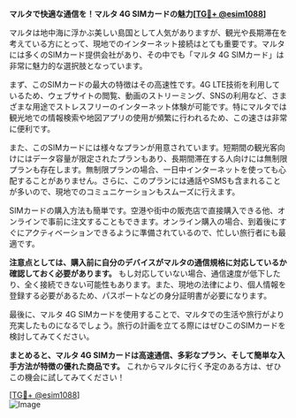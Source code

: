 **マルタで快適な通信を！マルタ 4G SIMカードの魅力[[TG💪+ @esim1088](https://t.me/s/esim1088)]**

マルタは地中海に浮かぶ美しい島国として人気がありますが、観光や長期滞在を考えている方にとって、現地でのインターネット接続はとても重要です。マルタには多くのSIMカード提供会社があり、その中でも「マルタ 4G SIMカード」は非常に魅力的な選択肢となっています。

まず、このSIMカードの最大の特徴はその高速性です。4G LTE技術を利用しているため、ウェブサイトの閲覧、動画のストリーミング、SNSの利用など、さまざまな用途でストレスフリーのインターネット体験が可能です。特にマルタでは観光地での情報検索や地図アプリの使用が頻繁に行われるため、この速さは非常に便利です。

また、このSIMカードには様々なプランが用意されています。短期間の観光客向けにはデータ容量が限定されたプランもあり、長期間滞在する人向けには無制限プランも存在します。無制限プランの場合、一日中インターネットを使っても心配することがありません。さらに、このプランには通話やSMSも含まれることが多いので、現地でのコミュニケーションもスムーズに行えます。

SIMカードの購入方法も簡単です。空港や街中の販売店で直接購入できる他、オンラインで事前に注文することもできます。オンライン購入の場合、到着後にすぐにアクティベーションできるように準備されているので、忙しい旅行者にも最適です。

**注意点としては、購入前に自分のデバイスがマルタの通信規格に対応しているか確認しておく必要があります。** もし対応していない場合、通信速度が低下したり、全く接続できない可能性もあります。また、現地の法律により、個人情報を登録する必要があるため、パスポートなどの身分証明書が必要になります。

最後に、マルタ 4G SIMカードを使用することで、マルタでの生活や旅行がより充実したものになるでしょう。旅行の計画を立てる際にはぜひこのSIMカードを検討してみてください。

**まとめると、マルタ 4G SIMカードは高速通信、多彩なプラン、そして簡単な入手方法が特徴の優れた商品です。** これからマルタに行く予定のある方は、ぜひこの機会に試してみてください！

[[TG💪+ @esim1088](https://t.me/s/esim1088)]  
![Image](https://i.postimg.cc/Y0z9fWf4/image.png)